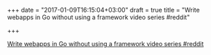 +++
date = "2017-01-09T16:15:04+03:00"
draft = true
title = "Write webapps in Go without using a framework video series  #reddit"

+++

<p><a href="https://t.co/4ZsyswzYK7">Write webapps in Go without using a framework video series  #reddit</a></p>
